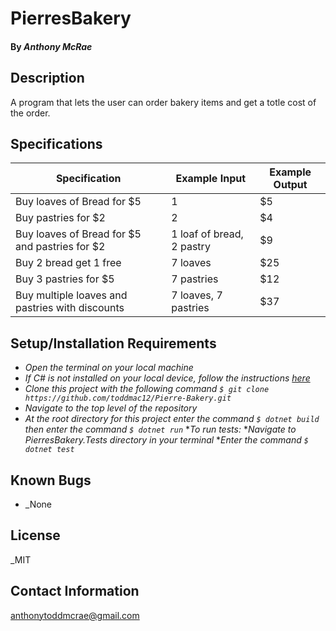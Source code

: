 # PierresBakery

#### 

#### By _Anthony McRae_

## Description

A program that lets the user can order bakery items and get a totle cost of the order.

## Specifications

| Specification | Example Input | Example Output | 
| ------------- | ------------- | -------------- |
| Buy loaves of Bread for $5 | 1 | $5 |
| Buy pastries for $2 | 2 | $4 |
| Buy loaves of Bread for $5 and pastries for $2  | 1 loaf of bread, 2 pastry | $9 |
| Buy 2 bread get 1 free | 7 loaves | $25 |
| Buy 3 pastries for $5 | 7 pastries | $12 | 
| Buy multiple loaves and pastries with discounts | 7 loaves, 7 pastries | $37 |


## Setup/Installation Requirements

* _Open the terminal on your local machine_
* _If C# is not installed on your local device, follow the instructions [here](https://www.learnhowtoprogram.com/c-and-net-part-time-c-and-react-track/getting-started-with-c/installing-c-and-net)_
* _Clone this project with the following command `$ git clone https://github.com/toddmac12/Pierre-Bakery.git`_
* _Navigate to the top level of the repository_
* _At the root directory for this project enter the command `$ dotnet build` then enter the command `$ dotnet run`_
*_To run tests:_
*_Navigate to PierresBakery.Tests directory in your terminal_
*_Enter the command `$ dotnet test`_

## Known Bugs

* _None 


## License

_MIT


## Contact Information

anthonytoddmcrae@gmail.com